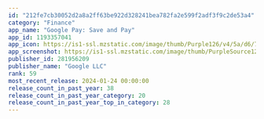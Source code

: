 ```yaml
---
id: "212fe7cb30052d2a8a2ff63be922d328241bea782fa2e599f2adf3f9c2de53a4"
category: "Finance"
app_name: "Google Pay: Save and Pay"
app_id: 1193357041
app_icon: https://is1-ssl.mzstatic.com/image/thumb/Purple126/v4/5a/d6/75/5ad675cb-bfbd-3f38-5e5f-1b0cba5a296f/GPayAppIcon-0-1x_U007emarketing-0-0-0-5-0-0-0-85-220-0.png/1024x1024bb.png
app_screenshot: https://is1-ssl.mzstatic.com/image/thumb/PurpleSource126/v4/b2/89/9c/b2899c44-6051-e35f-f211-2373af699d4b/9cb20917-1da0-4326-9418-d159182b7045_1_APP_IPHONE_65_1.png/1242x2688bb.png
publisher_id: 281956209
publisher_name: "Google LLC"
rank: 59
most_recent_release: 2024-01-24 00:00:00
release_count_in_past_year: 38
release_count_in_past_year_category: 20
release_count_in_past_year_top_in_category: 28
---
```

